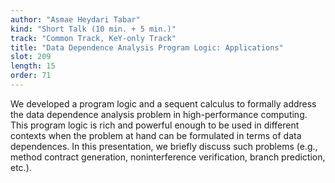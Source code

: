```yaml
---
author: "Asmae Heydari Tabar"
kind: "Short Talk (10 min. + 5 min.)"
track: "Common Track, KeY-only Track"
title: "Data Dependence Analysis Program Logic: Applications"
slot: 209
length: 15
order: 71
---
```



We developed a program logic and a sequent calculus to formally address the data dependence analysis problem in high-performance computing. This program logic is rich and powerful enough to be used in different contexts when the problem at hand can be formulated in terms of data dependences. In this presentation, we briefly discuss such problems (e.g., method contract generation, noninterference verification, branch prediction, etc.).

